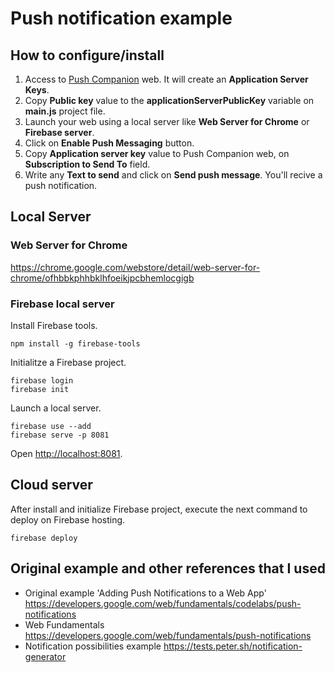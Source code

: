 # Push notification example

## How to configure/install
1. Access to [Push Companion](https://web-push-codelab.glitch.me) web. It will create an **Application Server Keys**.
1. Copy **Public key** value to the **applicationServerPublicKey** variable on **main.js** project file.
1. Launch your web using a local server like **Web Server for Chrome** or **Firebase server**.
1. Click on **Enable Push Messaging** button.
1. Copy **Application server key** value to Push Companion web, on **Subscription to Send To** field.
1. Write any **Text to send** and click on **Send push message**. You'll recive a push notification. 

## Local Server

### Web Server for Chrome
https://chrome.google.com/webstore/detail/web-server-for-chrome/ofhbbkphhbklhfoeikjpcbhemlocgigb

### Firebase local server
Install Firebase tools. 
```
npm install -g firebase-tools
```
Initialitze a Firebase project.
```
firebase login
firebase init
```
Launch a local server.
```
firebase use --add
firebase serve -p 8081
``` 
Open [http://localhost:8081](http://localhost:8081).

## Cloud server

After install and initialize Firebase project, execute the next command to deploy on Firebase hosting.
```
firebase deploy
```

## Original example and other references that I used
- Original example 'Adding Push Notifications to a Web App' https://developers.google.com/web/fundamentals/codelabs/push-notifications
- Web Fundamentals https://developers.google.com/web/fundamentals/push-notifications
- Notification possibilities example https://tests.peter.sh/notification-generator